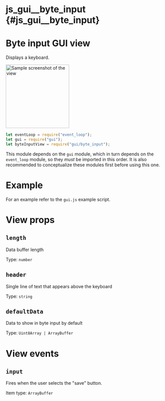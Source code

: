 # js_gui__byte_input {#js_gui__byte_input}

# Byte input GUI view
Displays a keyboard.

<img src="byte_input.png" width="200" alt="Sample screenshot of the view" />

```js
let eventLoop = require("event_loop");
let gui = require("gui");
let byteInputView = require("gui/byte_input");
```

This module depends on the `gui` module, which in turn depends on the
`event_loop` module, so they _must_ be imported in this order. It is also
recommended to conceptualize these modules first before using this one.

# Example
For an example refer to the `gui.js` example script.

# View props
## `length`
Data buffer length

Type: `number`

## `header`
Single line of text that appears above the keyboard

Type: `string`

## `defaultData`
Data to show in byte input by default

Type: `Uint8Array | ArrayBuffer`

# View events
## `input`
Fires when the user selects the "save" button.

Item type: `ArrayBuffer`
